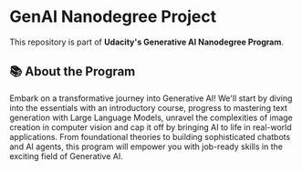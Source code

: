 # GenAI Nanodegree Project

This repository is part of **Udacity's Generative AI Nanodegree Program**.

## 📚 About the Program
 Embark on a transformative journey into Generative AI! We'll start by diving into the essentials with an introductory course, progress to mastering text generation with Large Language Models, unravel the complexities of image creation in computer vision and cap it off by bringing AI to life in real-world applications. From foundational theories to building sophisticated chatbots and AI agents, this program will empower you with job-ready skills in the exciting field of Generative AI.
